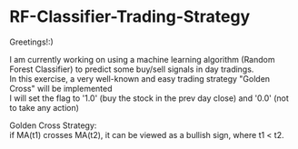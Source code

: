 # RF-Classifier-Trading-Strategy

Greetings!:)

I am currently working on using a machine learning algorithm (Random Forest Classifier) to predict some buy/sell signals in day tradings.  
In this exercise, a very well-known and easy trading strategy "Golden Cross" will be implemented  
I will set the flag to '1.0' (buy the stock in the prev day close) and '0.0' (not to take any action)

Golden Cross Strategy:  
if MA(t1) crosses MA(t2), it can be viewed as a bullish sign, where t1 < t2.
